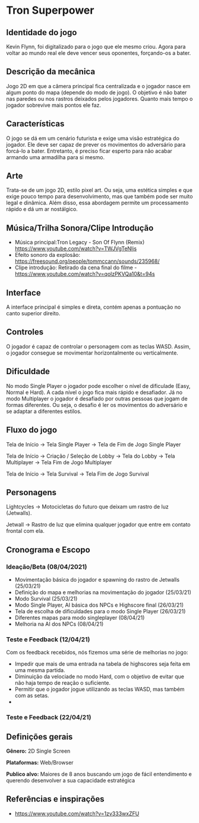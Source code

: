 # Tron Superpower

## Identidade do jogo

Kevin Flynn, foi digitalizado para o jogo que ele mesmo criou. Agora para voltar ao mundo real ele deve vencer seus oponentes, forçando-os a bater.

## Descrição da mecânica

Jogo 2D em que a câmera principal fica centralizada e o jogador nasce em algum ponto do mapa (depende do modo de jogo). O objetivo é não bater nas paredes ou nos rastros deixados pelos jogadores. Quanto mais tempo o jogador sobrevive mais pontos ele faz.

## Características

O jogo se dá em um cenário futurista e exige uma visão estratégica do jogador. Ele deve ser capaz de prever os movimentos do adversário para forcá-lo a bater. Entretanto, é preciso ficar esperto para não acabar armando uma armadilha para si mesmo.

## Arte

Trata-se de um jogo 2D, estilo pixel art. Ou seja, uma estética simples e que exige pouco tempo para desenvolvimento, mas que também pode ser muito legal e dinâmica. Além disso, essa abordagem permite um processamento rápido e dá um ar nostálgico.

## Música/Trilha Sonora/Clipe Introdução

- Música principal:Tron Legacy - Son Of Flynn (Remix) https://www.youtube.com/watch?v=TWJVgTeNljs
- Efeito sonoro da explosão: https://freesound.org/people/tommccann/sounds/235968/
- Clipe introdução: Retirado da cena final do filme - https://www.youtube.com/watch?v=qolzPKVQa10&t=94s


## Interface

A interface principal é simples e direta, contém apenas a pontuação no canto superior direito.

## Controles

O jogador é capaz de controlar o personagem com as teclas WASD. Assim, o jogador consegue se movimentar horizontalmente ou verticalmente.

## Dificuldade

No modo Single Player o jogador pode escolher o nível de dificulade (Easy, Normal e Hard). A cada nível o jogo fica mais rápido e desafiador. Já no modo Multiplayer o jogador é desafiado por outras pessoas que jogam de formas diferentes. Ou seja, o desafio é ler os movimentos do adversário e se adaptar a diferentes estilos.

## Fluxo do jogo

Tela de Início -> Tela Single Player -> Tela de Fim de Jogo Single Player

Tela de Início -> Criação / Seleção de Lobby -> Tela do Lobby -> Tela Multiplayer -> Tela Fim de Jogo Multiplayer

Tela de Início -> Tela Survival -> Tela Fim de Jogo Survival

## Personagens

Lightcycles -> Motocicletas do futuro que deixam um rastro de luz (Jetwalls).

Jetwall -> Rastro de luz que elimina qualquer jogador que entre em contato frontal com ela.

## Cronograma e Escopo

### Ideação/Beta (08/04/2021)

- Movimentação básica do jogador e spawning do rastro de Jetwalls (25/03/21)
- Definição do mapa e melhorias na movimentação do jogador (25/03/21)
- Modo Survival (25/03/21)
- Modo Single Player, AI básica dos NPCs e Highscore final (26/03/21)
- Tela de escolha de dificuldades para o modo Single Player (26/03/21)
- Diferentes mapas para modo singleplayer (08/04/21)
- Melhoria na AI dos NPCs (08/04/21)

### Teste e Feedback (12/04/21)

Com os feedback recebidos, nós fizemos uma série de melhorias no jogo:

- Impedir que mais de uma entrada na tabela de highscores seja feita em uma mesma partida.
- Diminuição da velociade no modo Hard, com o objetivo de evitar que não haja tempo de reação o suficiente.
- Permitir que o jogador jogue utilizando as teclas WASD, mas também com as setas.
- 

### Teste e Feedback (22/04/21)

## Definições gerais

**Gênero:** 2D Single Screen

**Plataformas:** Web/Browser

**Publico alvo:** Maiores de 8 anos buscando um jogo de fácil entendimento e querendo desenvolver a sua capacidade estratégica

## Referências e inspirações

- https://www.youtube.com/watch?v=1zv333wxZFU
